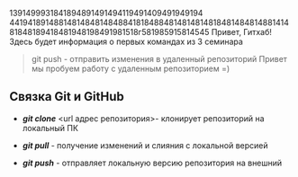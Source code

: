 1391499931841894891491494119491409491949194
4419418914881481484814848841818488481481481481848148481488141481848189418481948198491981518г581985915814545
Привет, Гитхаб! Здесь будет информация о первых командах из 3 семинара
> git push - отправить изменения в удаленный репозиторий 
Привет мы пробуем работу с удаленным репозиторием =)

## Связка Git и GitHub

* ***git clone*** <url адрес репозитория>- клонирует репозиторий на локальный ПК

* ***git pull*** - получение изменений и слияния с локальной версией

* ***git push*** - отправляет локальную версию репозитория на внешний 